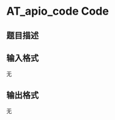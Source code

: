 # AT_apio_code Code

## 题目描述

[problemUrl]: https://atcoder.jp/contests/joiopen2012/tasks/apio_code

## 输入格式

无

## 输出格式

无